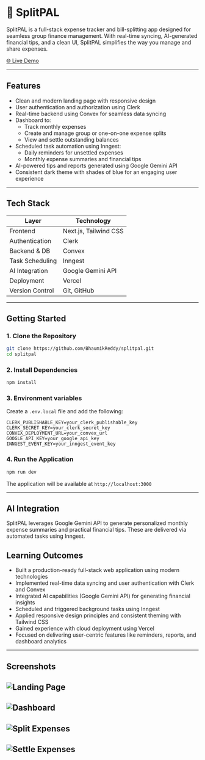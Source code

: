 # 💸 SplitPAL

SplitPAL is a full-stack expense tracker and bill-splitting app designed for seamless group finance management. With real-time syncing, AI-generated financial tips, and a clean UI, SplitPAL simplifies the way you manage and share expenses.

[🌐 Live Demo](https://splitpal.vercel.app)

---

## Features

- Clean and modern landing page with responsive design
- User authentication and authorization using Clerk
- Real-time backend using Convex for seamless data syncing
- Dashboard to:
  - Track monthly expenses
  - Create and manage group or one-on-one expense splits
  - View and settle outstanding balances
- Scheduled task automation using Inngest:
  - Daily reminders for unsettled expenses
  - Monthly expense summaries and financial tips
- AI-powered tips and reports generated using Google Gemini API
- Consistent dark theme with shades of blue for an engaging user experience

---
## Tech Stack


| Layer             | Technology                        |
|------------------|-----------------------------------|
| Frontend         | Next.js, Tailwind CSS             |
| Authentication   | Clerk                             |
| Backend & DB     | Convex                            |
| Task Scheduling  | Inngest                           |
| AI Integration   | Google Gemini API                 |
| Deployment       | Vercel                            |
| Version Control  | Git, GitHub                       |

---
## Getting Started

### 1. Clone the Repository

```bash
git clone https://github.com/BhaumikReddy/splitpal.git
cd splitpal
```
### 2. Install Dependencies
```bash
npm install
```
### 3. Environment variables
Create a `.env.local` file and add the following:
```env
CLERK_PUBLISHABLE_KEY=your_clerk_publishable_key
CLERK_SECRET_KEY=your_clerk_secret_key
CONVEX_DEPLOYMENT_URL=your_convex_url
GOOGLE_API_KEY=your_google_api_key
INNGEST_EVENT_KEY=your_inngest_event_key
```
### 4. Run the Application
```bash
npm run dev
```
The application will be available at `http://localhost:3000`  

---
## AI Integration

SplitPAL leverages Google Gemini API to generate personalized monthly expense summaries and practical financial tips. These are delivered via automated tasks using Inngest.
## Learning Outcomes

- Built a production-ready full-stack web application using modern technologies
- Implemented real-time data syncing and user authentication with Clerk and Convex
- Integrated AI capabilities (Google Gemini API) for generating financial insights
- Scheduled and triggered background tasks using Inngest
- Applied responsive design principles and consistent theming with Tailwind CSS
- Gained experience with cloud deployment using Vercel
- Focused on delivering user-centric features like reminders, reports, and dashboard analytics
---
## Screenshots

![Landing Page](./screenshots/img1.png)
---
![Dashboard](./screenshots/img2.png)
---
![Split Expenses](./screenshots/img3.png)
---
![Settle Expenses](./screenshots/img4.png)
---
